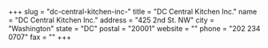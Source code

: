 +++
slug = "dc-central-kitchen-inc-"
title = "DC Central Kitchen Inc."
name = "DC Central Kitchen Inc."
address = "425 2nd St. NW"
city = "Washington"
state = "DC"
postal = "20001"
website = ""
phone = "202 234 0707"
fax = ""
+++
